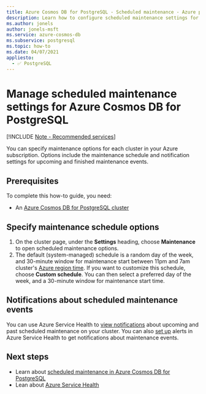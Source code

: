 ```yaml
---
title: Azure Cosmos DB for PostgreSQL - Scheduled maintenance - Azure portal
description: Learn how to configure scheduled maintenance settings for an Azure Cosmos DB for PostgreSQL from the Azure portal.
ms.author: jonels
author: jonels-msft
ms.service: azure-cosmos-db
ms.subservice: postgresql
ms.topic: how-to
ms.date: 04/07/2021
appliesto:
  - ✅ PostgreSQL
---
```


# Manage scheduled maintenance settings for Azure Cosmos DB for PostgreSQL

[!INCLUDE [Note - Recommended services](includes/note-recommended-services.md)]

You can specify maintenance options for each cluster in your Azure subscription. Options include the maintenance schedule and notification settings for upcoming and finished maintenance events.

## Prerequisites

To complete this how-to guide, you need:

- An [Azure Cosmos DB for PostgreSQL cluster](quickstart-create-portal.md)

## Specify maintenance schedule options

1. On the cluster page, under the **Settings** heading, choose **Maintenance** to open scheduled maintenance options.
2. The default (system-managed) schedule is a random day of the week, and 30-minute window for maintenance start between 11pm and 7am cluster's
   [Azure region time](https://go.microsoft.com/fwlink/?linkid=2143646). If you want to customize this schedule, choose **Custom schedule**. You can then select a preferred day of the week, and a 30-minute window for maintenance start time.

## Notifications about scheduled maintenance events

You can use Azure Service Health to [view notifications](/azure/service-health/service-notifications) about upcoming and past scheduled maintenance on your cluster. You can also [set up](/azure/service-health/resource-health-alert-monitor-guide) alerts in Azure Service Health to get notifications about maintenance events.

## Next steps

* Learn about [scheduled maintenance in Azure Cosmos DB for PostgreSQL](concepts-maintenance.md)
* Lean about [Azure Service Health](/azure/service-health/overview)
